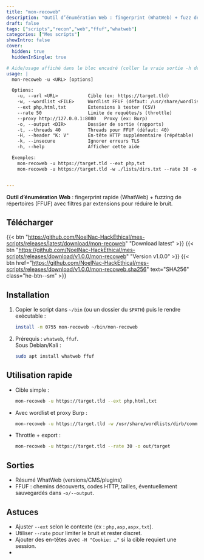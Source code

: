 ```yaml
---
title: "mon-recoweb"
description: "Outil d’énumération Web : fingerprint (WhatWeb) + fuzz de répertoires (FFUF) avec filtrage par extensions."
draft: false
tags: ["scripts","recon","web","ffuf","whatweb"]
categories: ["Mes scripts"]
showIntro: false
cover:
  hidden: true
  hiddenInSingle: true

# Aide/usage affiché dans le bloc encadré (coller la vraie sortie -h de ton script si différent)
usage: |
  mon-recoweb -u <URL> [options]

  Options:
    -u, --url <URL>           Cible (ex: https://target.tld)
    -w, --wordlist <FILE>     Wordlist FFUF (défaut: /usr/share/wordlists/dirb/common.txt)
    --ext php,html,txt        Extensions à tester (CSV)
    --rate 50                 Limite de requêtes/s (throttle)
    --proxy http://127.0.0.1:8080   Proxy (ex: Burp)
    -o, --output <DIR>        Dossier de sortie (rapports)
    -t, --threads 40          Threads pour FFUF (défaut: 40)
    -H, --header "K: V"       En-tête HTTP supplémentaire (répétable)
    -k, --insecure            Ignorer erreurs TLS
    -h, --help                Afficher cette aide

  Exemples:
    mon-recoweb -u https://target.tld --ext php,txt
    mon-recoweb -u https://target.tld -w ./lists/dirs.txt --rate 30 -o out/target


---
```


**Outil d’énumération Web** : fingerprint rapide (WhatWeb) + fuzzing de répertoires (FFUF) avec filtres par extensions pour réduire le bruit.

<!-- USAGE -->

## Télécharger
{{< btn "https://github.com/NoelNac-HackEthical/mes-scripts/releases/latest/download/mon-recoweb" "Download latest" >}}
{{< btn "https://github.com/NoelNac-HackEthical/mes-scripts/releases/download/v1.0.0/mon-recoweb" "Version v1.0.0" >}}
{{< btn href="https://github.com/NoelNac-HackEthical/mes-scripts/releases/download/v1.0.0/mon-recoweb.sha256" text="SHA256" class="he-btn--sm" >}}

## Installation

1. Copier le script dans `~/bin` (ou un dossier du `$PATH`) puis le rendre exécutable :

   ```bash
   install -m 0755 mon-recoweb ~/bin/mon-recoweb
   ```

2. Prérequis : `whatweb`, `ffuf`.  
   Sous Debian/Kali :

   ```bash
   sudo apt install whatweb ffuf
   ```

## Utilisation rapide

- Cible simple :

  ```bash
  mon-recoweb -u https://target.tld --ext php,html,txt
  ```

- Avec wordlist et proxy Burp :

  ```bash
  mon-recoweb -u https://target.tld -w /usr/share/wordlists/dirb/common.txt --proxy http://127.0.0.1:8080
  ```

- Throttle + export :

  ```bash
  mon-recoweb -u https://target.tld --rate 30 -o out/target
  ```

## Sorties

- Résumé WhatWeb (versions/CMS/plugins)  
- FFUF : chemins découverts, codes HTTP, tailles, éventuellement sauvegardés dans `-o/--output`.

## Astuces

- Ajuster `--ext` selon le contexte (ex : `php,asp,aspx,txt`).
- Utiliser `--rate` pour limiter le bruit et rester discret.
- Ajouter des en-têtes avec `-H "Cookie: …"` si la cible requiert une session.
- 